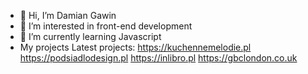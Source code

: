 - 👋 Hi, I’m Damian Gawin
- 👀 I’m interested in front-end development
- 🌱 I’m currently learning Javascript
- My projects Latest projects: 
https://kuchennemelodie.pl
https://podsiadlodesign.pl
https://inlibro.pl
https://gbclondon.co.uk
<!---
damiangaw/damiangaw is a ✨ special ✨ repository because its `README.md` (this file) appears on your GitHub profile.
You can click the Preview link to take a look at your changes.
--->
